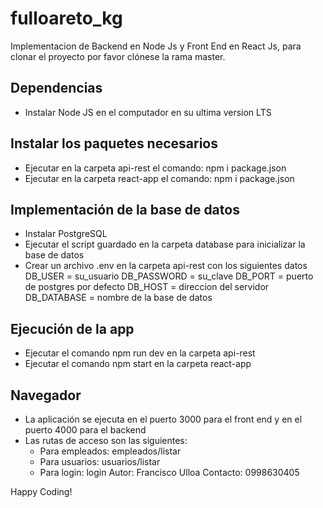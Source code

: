 # fulloareto_kg
Implementacion de Backend en Node Js y Front End en React Js, para clonar el proyecto por favor clónese la rama master.

## Dependencias 
 - Instalar Node JS en el computador en su ultima version LTS
 
## Instalar los paquetes necesarios
 - Ejecutar en la carpeta api-rest el comando: npm i package.json
 - Ejecutar en la carpeta react-app el comando: npm i package.json
 
## Implementación de la base de datos 
 - Instalar PostgreSQL
 - Ejecutar el script guardado en la carpeta database para inicializar la base de datos
 - Crear un archivo .env en la carpeta api-rest con los siguientes datos
    DB_USER = su_usuario
    DB_PASSWORD = su_clave
    DB_PORT = puerto de postgres por defecto
    DB_HOST = direccion del servidor 
    DB_DATABASE = nombre de la base de datos
    
## Ejecución de la app
  - Ejecutar el comando npm run dev en la carpeta api-rest
  - Ejecutar el comando npm start en la carpeta react-app
  
## Navegador
  - La aplicación se ejecuta en el puerto 3000 para el front end y en el puerto 4000 para el backend
  - Las rutas de acceso son las siguientes:
    - Para empleados: empleados/listar
    - Para usuarios: usuarios/listar
    - Para login: login
Autor: Francisco Ulloa
Contacto: 0998630405

Happy Coding!
